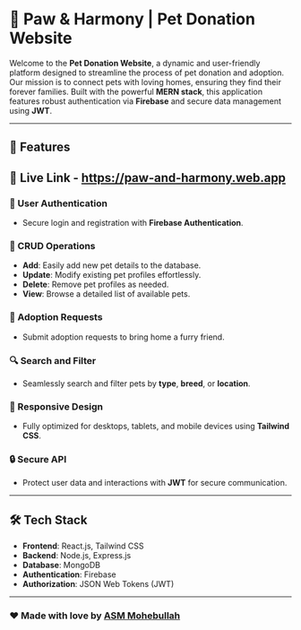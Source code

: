 # 🐾 Paw & Harmony | Pet Donation Website 

Welcome to the **Pet Donation Website**, a dynamic and user-friendly platform designed to streamline the process of pet donation and adoption. Our mission is to connect pets with loving homes, ensuring they find their forever families. Built with the powerful **MERN stack**, this application features robust authentication via **Firebase** and secure data management using **JWT**.

---



## 🚀 Features

## 🔗 Live Link - https://paw-and-harmony.web.app

### 🔐 User Authentication  
- Secure login and registration with **Firebase Authentication**.  

### 🐶 CRUD Operations  
- **Add**: Easily add new pet details to the database.  
- **Update**: Modify existing pet profiles effortlessly.  
- **Delete**: Remove pet profiles as needed.  
- **View**: Browse a detailed list of available pets.  

### 🏡 Adoption Requests  
- Submit adoption requests to bring home a furry friend.  

### 🔍 Search and Filter  
- Seamlessly search and filter pets by **type**, **breed**, or **location**.  

### 📱 Responsive Design  
- Fully optimized for desktops, tablets, and mobile devices using **Tailwind CSS**.  

### 🔒 Secure API  
- Protect user data and interactions with **JWT** for secure communication.  

---

## 🛠️ Tech Stack

- **Frontend**: React.js, Tailwind CSS  
- **Backend**: Node.js, Express.js  
- **Database**: MongoDB  
- **Authentication**: Firebase  
- **Authorization**: JSON Web Tokens (JWT)  

---

### ❤️ Made with love by [ASM Mohebullah](https://github.com/spidergroupcm)
